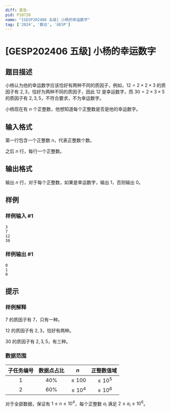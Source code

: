 ```yaml
---
diff: 普及-
pid: P10720
name: "[GESP202406 五级] 小杨的幸运数字"
tag: ['2024', '数论', 'GESP']
---
```

# [GESP202406 五级] 小杨的幸运数字
## 题目描述

小杨认为他的幸运数字应该恰好有两种不同的质因子，例如，$12=2\times 2\times 3$ 的质因子有 $2,3$，恰好为两种不同的质因子，因此 $12$ 是幸运数字，而 $30=2\times3\times5$ 的质因子有 $2,3,5$，不符合要求，不为幸运数字。

小杨现在有 $n$ 个正整数，他想知道每个正整数是否是他的幸运数字。
## 输入格式

第一行包含一个正整数 $n$，代表正整数个数。

之后 $n$ 行，每行一个正整数。
## 输出格式

输出 $n$ 行，对于每个正整数，如果是幸运数字，输出 $1$，否则输出 $0$。

## 样例

### 样例输入 #1
```
3
7
12
30
```
### 样例输出 #1
```
0
1
0
```
## 提示

### 样例解释

$7$ 的质因子有 $7$，只有一种。

$12$ 的质因子有 $2,3$，恰好有两种。

$30$ 的质因子有 $2,3,5$，有三种。


### 数据范围

子任务编号|数据点占比|$n$|正整数值域
:-:|:-:|:-:|:-:
$1$|$40\%$|$\leq 100$|$\leq 10^5$
$2$|$60\%$|$\leq 10^4$|$\leq 10^6$

对于全部数据，保证有 $1\leq n\leq 10^4$，每个正整数 $a_i$ 满足 $2\leq a_i\leq 10^6$。
